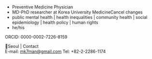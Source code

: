 - Preventive Medicine Physician
- MD-PhD researcher at Korea University MedicineCancel changes
- public mental health | health inequalities | community health | social epidemiology | health policy | human rights
- he/his

ORCID: 0000-0002-7226-8159

📍Seoul | Contact <br/>
E-mail: mk7man@gmail.com
Tel: +82-2-2286-1174

<!---
Kaangminku/Kaangminku is a ✨ special ✨ repository because its `README.md` (this file) appears on your GitHub profile.
You can click the Preview link to take a look at your changes.
--->

